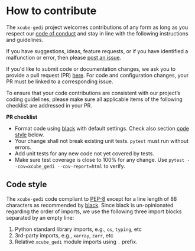 # How to contribute

The `xcube-gedi` project welcomes contributions of any form
as long as you respect our [code of conduct](CODE_OF_CONDUCT.md) and stay
in line with the following instructions and guidelines.

If you have suggestions, ideas, feature requests, or if you have identified
a malfunction or error, then please
[post an issue](https://github.com/xcube-dev/xcube-gedi/issues).

If you'd like to submit code or documentation changes, we ask you to provide a
pull request (PR)
[here](https://github.com/xcube-dev/xcube-gedi/pulls).
For code and configuration changes, your PR must be linked to a
corresponding issue.

To ensure that your code contributions are consistent with our project’s
coding guidelines, please make sure all applicable items of the following
checklist are addressed in your PR.

**PR checklist**

* Format code using [black](https://black.readthedocs.io/) with default
  settings.
  Check also section [code style](#code-style) below.
* Your change shall not break existing unit tests.
  `pytest` must run without errors.
* Add unit tests for any new code not yet covered by tests.
* Make sure test coverage is close to 100% for any change.
  Use `pytest --cov=xcube_gedi --cov-report=html` to verify.

## Code style <a name="code-style"></a>

The `xcube-gedi` code compliant to [PEP-8](https://pep8.org/) except for a line
length of 88 characters as recommended
by [black](https://black.readthedocs.io/).
Since black is un-opinionated regarding the order of imports,
we use the following three import blocks separated by an empty
line:

1. Python standard library imports, e.g., `os`, `typing`, etc
2. 3rd-party imports, e.g., `xarray`, `zarr`, etc
3. Relative `xcube_gedi` module imports using `.` prefix.
